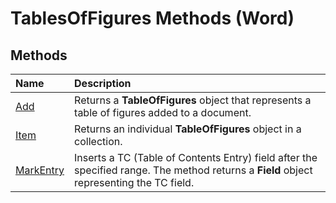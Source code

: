 
# TablesOfFigures Methods (Word)

## Methods



|**Name**|**Description**|
|:-----|:-----|
|[Add](9ebee370-deeb-24b1-0fa1-a98db85e1972.md)|Returns a  **TableOfFigures** object that represents a table of figures added to a document.|
|[Item](41d5f94f-0dfd-de11-5ffa-a07a69a835c5.md)|Returns an individual  **TableOfFigures** object in a collection.|
|[MarkEntry](bd5847c0-5714-cb41-5809-138a97ab10f9.md)|Inserts a TC (Table of Contents Entry) field after the specified range. The method returns a  **Field** object representing the TC field.|
